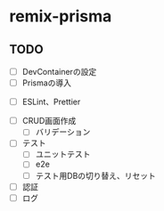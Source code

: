 # remix-prisma

## TODO

* [ ] DevContainerの設定
* [ ] Prismaの導入
- [ ] ESLint、Prettier
* [ ] CRUD画面作成
    * [ ] バリデーション
* [ ] テスト
    * [ ] ユニットテスト
    * [ ] e2e
    * [ ] テスト用DBの切り替え、リセット
* [ ] 認証
* [ ] ログ
